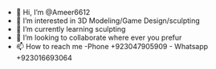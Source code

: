 - 👋 Hi, I’m @Ameer6612
- 👀 I’m interested in 3D Modeling/Game Design/sculpting
- 🌱 I’m currently learning sculpting
- 💞️ I’m looking to collaborate where ever you prefur
- 📫 How to reach me -Phone +923047905909 - Whatsapp +923016693064

<!---
Ameer6612/Ameer6612 is a ✨ special ✨ repository because its `README.md` (this file) appears on your GitHub profile.
You can click the Preview link to take a look at your changes.
--->
